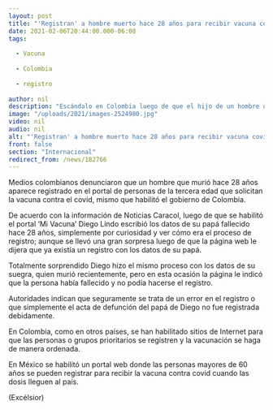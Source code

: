 ```yaml
---
layout: post
title: "'Registran' a hombre muerto hace 28 años para recibir vacuna covid en Colombia"
date: 2021-02-06T20:44:00.000-06:00
tags:
  
  - Vacuna
  
  - Colombia
  
  - registro
  
author: nil
description: "Escándalo en Colombia luego de que el hijo de un hombre que murió hace 28 años denunciara en medios de comunicación que su papá aparecía en el registro de personas que recibirían la vacuna covid."
image: "/uploads/2021/images-2524980.jpg"
video: nil
audio: nil
alt: "'Registran' a hombre muerto hace 28 años para recibir vacuna covid en Colombia"
front: false
section: "Internacional"
redirect_from: /news/182766
---
```


Medios colombianos denunciaron que un hombre que murió hace 28 años aparece registrado en el portal de personas de la tercera edad que solicitan la vacuna contra el covid, mismo que habilitó el gobierno de Colombia.

De acuerdo con la información de Noticias Caracol, luego de que se habilitó el portal ‘Mi Vacuna’ Diego Lindo escribió los datos de su papá fallecido hace 28 años, simplemente por curiosidad y ver cómo era el proceso de registro; aunque se llevó una gran sorpresa luego de que la página web le dijera que ya existía un registro con los datos de su papá.

Totalmente sorprendido Diego hizo el mismo proceso con los datos de su suegra, quien murió recientemente, pero en esta ocasión la página le indicó que la persona había fallecido y no podía hacerse el registro.

Autoridades indican que seguramente se trata de un error en el registro o que simplemente el acta de defunción del papá de Diego no fue registrada debidamente.

En Colombia, como en otros países, se han habilitado sitios de Internet para que las personas o grupos prioritarios se registren y la vacunación se haga de manera ordenada.

En México se habilitó un portal web donde las personas mayores de 60 años se pueden registrar para recibir la vacuna contra covid cuando las dosis lleguen al país.

(Excélsior)